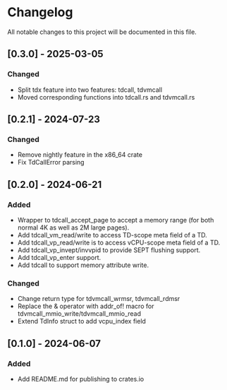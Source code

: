 # Changelog
All notable changes to this project will be documented in this file.

## [0.3.0] - 2025-03-05
### Changed
- Split tdx feature into two features: tdcall, tdvmcall
- Moved corresponding functions into tdcall.rs and tdvmcall.rs

## [0.2.1] - 2024-07-23
### Changed
- Remove nightly feature in the x86_64 crate
- Fix TdCallError parsing

## [0.2.0] - 2024-06-21
### Added
- Wrapper to tdcall_accept_page to accept a memory range (for both normal 4K as well as 2M large pages).
- Add tdcall_vm_read/write to access TD-scope meta field of a TD.
- Add tdcall_vp_read/write is to access vCPU-scope meta field of a TD.
- Add tdcall_vp_invept/invvpid to provide SEPT flushing support.
- Add tdcall_vp_enter support.
- Add tdcall to support memory attribute write.

### Changed
- Change return type for tdvmcall_wrmsr, tdvmcall_rdmsr
- Replace the & operator with addr_of! macro for tdvmcall_mmio_write/tdvmcall_mmio_read
- Extend TdInfo struct to add vcpu_index field

## [0.1.0] - 2024-06-07
### Added
- Add README.md for publishing to crates.io
